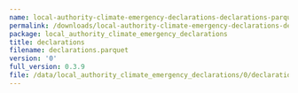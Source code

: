 ```yaml
---
name: local-authority-climate-emergency-declarations-declarations-parquet
permalink: /downloads/local-authority-climate-emergency-declarations-declarations-parquet/0
package: local_authority_climate_emergency_declarations
title: declarations
filename: declarations.parquet
version: '0'
full_version: 0.3.9
file: /data/local_authority_climate_emergency_declarations/0/declarations.parquet
---
```


